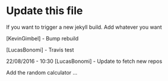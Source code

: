 # Update this file

If you want to trigger a new jekyll build. Add whatever you want

[KevinGimbel] - Bump rebuild

[LucasBonomi] - Travis test

22/08/2016 - 10:30 [LucasBonomi] - Update to fetch new repos

Add the random calculator …
